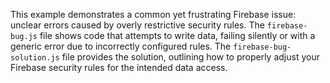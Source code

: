 This example demonstrates a common yet frustrating Firebase issue: unclear errors caused by overly restrictive security rules. The `firebase-bug.js` file shows code that attempts to write data, failing silently or with a generic error due to incorrectly configured rules. The `firebase-bug-solution.js` file provides the solution, outlining how to properly adjust your Firebase security rules for the intended data access.